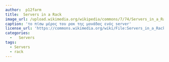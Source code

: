 ```yaml
---
author:  p12farm
title:  Servers in a Rack
image_url: /upload.wikimedia.org/wikipedia/commons/7/74/Servers_in_a_Rack.jpg
caption: 'το πίσω μέρος του ρακ της μονάδας ενός server'
license_url: 'https://commons.wikimedia.org/wiki/File:Servers_in_a_Rack.jpg'
categories:
  -   Servers
tags:
  - Servers
  - rack
---
```

